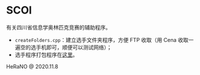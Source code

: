 # SCOI

有关四川省信息学奥林匹克竞赛的辅助程序。

- `createFolders.cpp`：建立选手文件夹程序，方便 FTP 收取（用 Cena 收取一遍空的选手机即可，顺便可以测试网络）；
- 选手程序打包程序在[这里](https://github.com/UESTC-ACM/sourceHelper)。

HeRaNO @ 2020.11.8